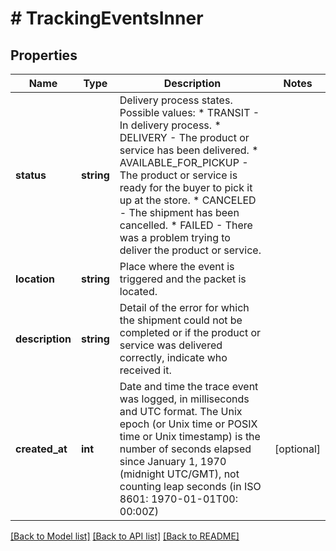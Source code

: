 # # TrackingEventsInner

## Properties

Name | Type | Description | Notes
------------ | ------------- | ------------- | -------------
**status** | **string** | Delivery process states.  Possible values: * TRANSIT              - In delivery process. * DELIVERY             - The product or service has been delivered. * AVAILABLE_FOR_PICKUP - The product or service is ready for the buyer to pick it up at the store. * CANCELED             - The shipment has been cancelled. * FAILED               - There was a problem trying to deliver the product or service. |
**location** | **string** | Place where the event is triggered and the packet is located. |
**description** | **string** | Detail of the error for which the shipment could not be completed or if the product or service was delivered correctly, indicate who received it. |
**created_at** | **int** | Date and time the trace event was logged, in milliseconds and UTC format.  The Unix epoch (or Unix time or POSIX time or Unix timestamp) is the number of seconds elapsed since January 1, 1970 (midnight UTC/GMT), not counting leap seconds (in ISO 8601: 1970-01-01T00: 00:00Z) | [optional]

[[Back to Model list]](../../README.md#models) [[Back to API list]](../../README.md#endpoints) [[Back to README]](../../README.md)
